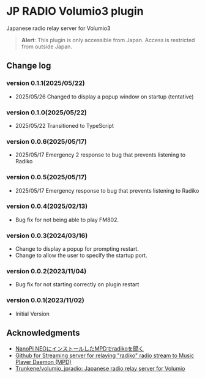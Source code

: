 # JP RADIO Volumio3 plugin
Japanese radio relay server for Volumio3

> **Alert**: This plugin is only accessible from Japan. Access is restricted from outside Japan.

## Change log
### version 0.1.1(2025/05/22)
+ 2025/05/26 Changed to display a popup window on startup (tentative)
### version 0.1.0(2025/05/22)
+ 2025/05/22 Transitioned to TypeScript
### version 0.0.6(2025/05/17)
+ 2025/05/17 Emergency 2 response to bug that prevents listening to Radiko
### version 0.0.5(2025/05/17)
+ 2025/05/17 Emergency response to bug that prevents listening to Radiko
### version 0.0.4(2025/02/13)
* Bug fix for not being able to play FM802.
### version 0.0.3(2024/03/16)
* Change to display a popup for prompting restart.
* Change to allow the user to specify the startup port.
### version 0.0.2(2023/11/04)
* Bug fix for not starting correctly on plugin restart
### version 0.0.1(2023/11/02)
* Initial Version

## Acknowledgments
* [NanoPi NEOにインストールしたMPDでradikoを聞く](http://burro.hatenablog.com/entry/2019/02/16/175836)
* [Github for Streaming server for relaying "radiko" radio stream to Music Player Daemon (MPD)](https://github.com/burrocargado/RadioRelayServer)
* [Trunkene/volumio_jpradio: Japanese radio relay server for Volumio](https://github.com/Trunkene/volumio_jpradio)
